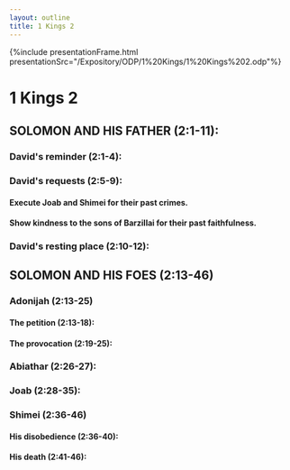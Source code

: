 ```yaml
---
layout: outline
title: 1 Kings 2
---
```

{%include presentationFrame.html presentationSrc="/Expository/ODP/1%20Kings/1%20Kings%202.odp"%}

# 1 Kings 2 
## SOLOMON AND HIS FATHER (2:1-11): 
###  David\'s reminder (2:1-4): 
###  David\'s requests (2:5-9): 
####  Execute Joab and Shimei for their past crimes. 
####  Show kindness to the sons of Barzillai for their past faithfulness. 
###  David\'s resting place (2:10-12): 
## SOLOMON AND HIS FOES (2:13-46) 
###  Adonijah (2:13-25) 
####  The petition (2:13-18): 
####  The provocation (2:19-25): 
###  Abiathar (2:26-27): 
###  Joab (2:28-35): 
###  Shimei (2:36-46) 
####  His disobedience (2:36-40): 
####  His death (2:41-46): 
